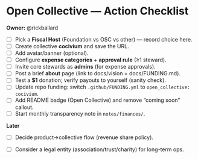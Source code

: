 <!-- status: stub; target: 150+ words -->
<!-- status: stub; target: 150+ words -->
# Open Collective — Action Checklist

**Owner:** @rickballard

- [ ] Pick a **Fiscal Host** (Foundation vs OSC vs other) — record choice here.
- [ ] Create collective **cocivium** and save the URL.
- [ ] Add avatar/banner (optional).
- [ ] Configure **expense categories** + **approval rule** (≥1 steward).
- [ ] Invite core stewards as **admins** (for expense approvals).
- [ ] Post a brief **about** page (link to docs/vision + docs/FUNDING.md).
- [ ] Test a **$1** donation; verify payouts to yourself (sanity check).
- [ ] Update repo funding: switch `.github/FUNDING.yml` to `open_collective: cocivium`.
- [ ] Add README badge (Open Collective) and remove “coming soon” callout.
- [ ] Start monthly transparency note in `notes/finances/`.

**Later**
- [ ] Decide product→collective flow (revenue share policy).
- [ ] Consider a legal entity (association/trust/charity) for long-term ops.


